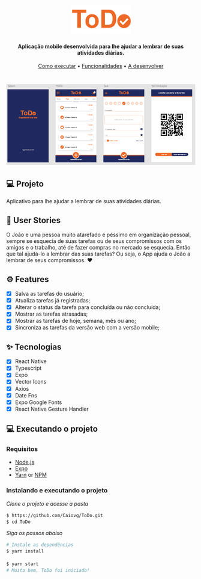 <h1 align="center">
  <img alt="Plant Manager" title="Plant Manager" src="logo.png" />
</h1>

<h4 align="center">Aplicação mobile desenvolvida para lhe ajudar a lembrar de suas atividades diárias.</h4>

<p align="center">
  <a href="#como-executar">Como executar</a> •
  <a href="#funcionalidades">Funcionalidades</a> •
  <a href="#a-desenvolver">A desenvolver</a>
</p>

<h1 align="center">
  <img alt="Plant Manager" title="Plant Manager" src="Capa.PNG" />
</h1>

## 💻 Projeto
Aplicativo para lhe ajudar a lembrar de suas atividades diárias.

## 👥 User Stories
O João e uma pessoa muito atarefado é péssimo em organização pessoal, sempre se esquecia de suas tarefas ou de seus compromissos com os amigos e o trabalho,
até de fazer compras no mercado se esquecia.
Então que tal ajudá-lo a lembrar das suas tarefas? 
Ou seja, o App ajuda o João a lembrar de seus compromissos. ❤️

## ⚙ Features
-   [x] Salva as tarefas do usuário;
-   [x] Atualiza tarefas já registradas;
-   [x] Alterar o status da tarefa para concluída ou não concluída;
-   [x] Mostrar as tarefas atrasadas;
-   [x] Mostrar as tarefas de hoje, semana, mês ou ano;
-   [x] Sincroniza as tarefas da versão web com a versão mobile;

## ✨ Tecnologias
-   [x] React Native
-   [x] Typescript
-   [x] Expo
-   [x] Vector Icons
-   [x] Axios
-   [x] Date Fns
-   [x] Expo Google Fonts
-   [x] React Native Gesture Handler

## 💻 Executando o projeto

### Requisitos

- [Node.js](https://nodejs.org/en/)
- [Expo](https://expo.io/)  
- [Yarn](https://classic.yarnpkg.com/) or [NPM](https://www.npmjs.com/)

### Instalando e executando o projeto

*Clone o projeto e acesse a pasta*

```bash
$ https://github.com/Caiovg/ToDo.git 
$ cd ToDo
```

*Siga os passos abaixo*

```bash
# Instale as dependências
$ yarn install

$ yarn start
# Muito bem, ToDo foi iniciado!
```
<br>

